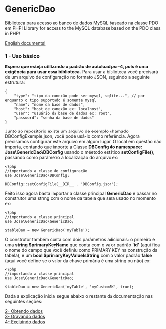 # GenericDao

Biblioteca para acesso ao banco de dados MySQL baseado na classe PDO em PHP!
Library for access to the MySQL database based on the PDO class in PHP!

[English documents!](https://github.com/jmsantosnetto/GenericDao/blob/master/docs-en/Readme.md)

### 1 - Uso básico
**Espero que esteja utilizando o padrão de autoload psr-4, pois é uma exigência para usar essa biblioteca.**
Para usar a biblioteca você precisará de um arquivo de configuração no formato JSON, seguindo a seguinte estrutura:

	{
		"type": "tipo da conexão pode ser mysql, sqlite...", // por enquanto o tipo suportado é somente mysql
		"name": "nome da base de dados",
		"host": "host de conexão ex: localhost",
		"user": "usuário da base de dados ex: root",
		"password": "senha da base de dados"
	}

Junto ao repositório existe um arquivo de exemplo chamado DBConfigExemple.json, você pode usá-lo como referência.
Agora precisamos configurar este arquivo em algum lugar!
O local em questão não importa, contando que importe a Classe **DBConfig do namespace:  Jose\GenericDao\DBConfig** usando o méetodo estático **setConfigFile()**, passando como parâmetro a localização do arquivo ex:	

	<?php
	//importando a classe de configuração
	use Jose\GenericDao\DBConfig;
	
	DBConfig::setConfigFile(__DIR__ . 'DBConfig.json');

Feito isso agora basta importar a classe principal **GenericDao** e passar no construtor uma string com o nome da tabela que será usado no momento ex:

	<?php
	//importando a classe principal
	use Jose\GenericDao\GenericDao;
	
	$tableDao = new GenericDao('myTable');

O construtor também conta com dois parâmetros adicionais: o primeiro é uma **string $primaryKeyName** que conta com o valor padrão **'id'** (aqui fica o nome do campo que você definiu como PRIMARY KEY na construção da tabela), e um **bool $primaryKeyValueIsString** com o valor padrão **false** (aqui você define se o valor da chave primária é uma string ou não) ex:

	<?php
	//importando a classe principal
	use Jose\GenericDao\GenericDao;
	
	$tableDao = new GenericDao('myTable', 'myCustomPK', true);

Dada a explicação inicial segue abaixo o restante da documentação nas seguintes seções:

[2- Obtendo dados](https://github.com/jmsantosnetto/GenericDao/blob/master/docs-pt/obtendo-dados.md)  
[3- Gravando dados](https://github.com/jmsantosnetto/GenericDao/blob/master/docs-pt/gravando-dados.md)  
[4- Excluindo dados](https://github.com/jmsantosnetto/GenericDao/blob/master/docs-pt/excluindo-dados.md)
